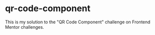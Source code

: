 # qr-code-component
This is my solution to the "QR Code Component" challenge on Frontend Mentor challenges.
